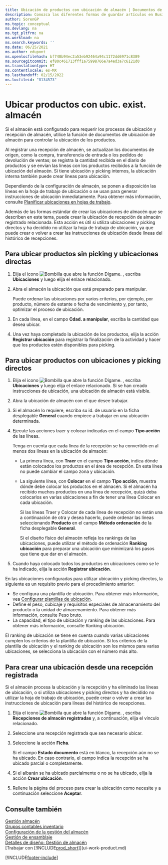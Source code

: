 ```yaml
---
title: Ubicación de productos con ubicación de almacén | Documentos de Microsoft
description: Conozca las diferentes formas de guardar artículos en Business Central con las siguientes tareas de Ubic. exist. almacén.
author: SorenGP
ms.topic: conceptual
ms.devlang: na
ms.tgt_pltfrm: na
ms.workload: na
ms.search.keywords: ''
ms.date: 06/25/2021
ms.author: edupont
ms.openlocfilehash: bf748b94ec2a53eb92464a94c1172dd6971c8389
ms.sourcegitcommit: ef80c461713fff1a75998766e7a4ed3a7c6121d0
ms.translationtype: HT
ms.contentlocale: es-MX
ms.lasthandoff: 02/15/2022
ms.locfileid: "8134573"
---
```

# <a name="put-items-away-with-warehouse-put-aways"></a>Ubicar productos con ubic. exist. almacén
Si el almacén está configurado para requerir los procesos de ubicación y recepción de almacén, utilice la función de documentos de ubicación de almacén para controlar la ubicación de los productos.  

Al registrar una recepción de almacén, se actualizan los documentos de origen, como la compra, transferencia de entrada o los pedidos de devolución de ventas; se registra la cantidad recibida en el diario de productos y se envían las líneas con los productos recibidos a la función de ubicación del almacén. Si tiene ubicación y picking internos, la ubicación interna también puede crear líneas para ubicación.  

Dependiendo de la configuración de almacén, se ponen a disposición las líneas en la hoja de trabajo de ubicación o se usan para generar instrucciones de ubicación inmediatamente. Para obtener más información, consulte [Planificar ubicaciones en hojas de trabajo](warehouse-how-to-plan-put-aways-in-worksheets.md).  

Además de las formas estándar de crear las ubicaciones de almacén que se describen en este tema, puede crear la ubicación de recepción de almacén registrado relacionada. Esta acción es útil si utiliza ubicaciones y picking directos y ha decidido no utilizar la hoja de trabajo de ubicación, ya que puede crear o volver a crear las instrucciones de ubicación desde líneas del histórico de recepciones.  

## <a name="to-put-items-away-without-directed-put-away-and-pick"></a>Para ubicar productos sin picking y ubicaciones directas  
1.  Elija el icono ![Bombilla que abre la función Dígame.](media/ui-search/search_small.png "Dígame qué desea hacer") , escriba **Ubicaciones** y luego elija el enlace relacionado.  
2.  Abra el almacén la ubicación que está preparado para manipular.  

    Puede ordenar las ubicaciones por varios criterios, por ejemplo, por producto, número de estante o fecha de vencimiento y, por tanto, optimizar el proceso de ubicación.  
3.  En cada línea, en el campo **Cdad. a manipular**, escriba la cantidad que desea ubicar.  
4.  Una vez haya completado la ubicación de los productos, elija la acción **Registrar ubicación** para registrar la finalización de la actividad y hacer que los productos estén disponibles para picking.  

## <a name="to-put-items-away-with-directed-put-away-and-pick"></a>Para ubicar productos con ubicaciones y picking directos  
1.  Elija el icono ![Bombilla que abre la función Dígame.](media/ui-search/search_small.png "Dígame qué desea hacer") , escriba **Ubicaciones** y luego elija el enlace relacionado.
    Si se han creado instrucciones de ubicación, una ubicación de almacén está visible.  
2.  Abra la ubicación de almacén con el que desee trabajar.  
3.  Si el almacén lo requiere, escriba su id. de usuario en la ficha desplegable **General** cuando empiece a trabajar en una ubicación determinada.  
4.  Ejecute las acciones traer y colocar indicadas en el campo **Tipo acción** de las líneas.  

    Tenga en cuenta que cada línea de la recepción se ha convertido en al menos dos líneas en la ubicación de almacén:  

    -   La primera línea, con **Traer** en el campo **Tipo acción**, indica dónde están colocados los productos en el área de recepción. En esta línea no puede cambiar el campo zona y ubicación.  
    -   La siguiente línea, con **Colocar** en el campo **Tipo acción**, muestra dónde debe colocar los productos en el almacén. Si el almacén ha recibido muchos productos en una línea de recepción, quizá deba colocarlos en varias ubicaciones a fin de tener una línea Colocar en cada ubicación.  

        Si las líneas Traer y Colocar de cada línea de recepción no están una a continuación de otra y desea hacerlo, puede ordenar las líneas seleccionando **Producto** en el campo **Método ordenación** de la ficha desplegable **General**.  

        Si el diseño físico del almacén refleja los rankings de las ubicaciones, puede utilizar el método de ordenación **Ranking ubicación** para preparar una ubicación que minimizará los pasos que tiene que dar en el almacén.  

5.  Cuando haya colocado todos los productos en ubicaciones como se le ha indicado, elija la acción **Registrar ubicación**.  

En las ubicaciones configuradas para utilizar ubicación y picking directos, la siguiente es un requisito previo para el procedimiento anterior:  

- Se configura una plantilla de ubicación. Para obtener más información, vea [Configurar plantillas de ubicación](warehouse-how-to-set-up-put-away-templates.md).  
- Define el peso, cubicaje y requisitos especiales de almacenamiento del producto o la unidad de almacenamiento. Para obtener más información, consulte Peso bruto.  
- La capacidad, el tipo de ubicación y ranking de las ubicaciones. Para obtener más información, consulte Ranking ubicación.  

El ranking de ubicación se tiene en cuenta cuando varias ubicaciones cumplen los criterios de la plantilla de ubicación. Si los criterios de la plantilla de ubicación y el ranking de ubicación son los mismos para varias ubicaciones, se selecciona la ubicación con el número más alto.

## <a name="to-create-a-put-away-from-a-posted-receipt"></a>Para crear una ubicación desde una recepción registrada  
 Si el almacén procesa la ubicación y la recepción y ha eliminado las líneas de ubicación, o si utiliza ubicaciones y picking directos y ha decidido no utilizar la hoja de trabajo de ubicación, puede crear o volver a crear las instrucciones de ubicación para líneas del histórico de recepciones.

1.  Elija el icono ![Bombilla que abre la función Dígame.](media/ui-search/search_small.png "Dígame qué desea hacer") , escriba **Recepciones de almacén registradas** y, a continuación, elija el vínculo relacionado.  
2.  Seleccione una recepción registrada que sea necesario ubicar.  
3.  Seleccione la acción **Ficha**.  

    Si el campo **Estado documento** está en blanco, la recepción aún no se ha ubicado. En caso contrario, el campo indica la recepción se ha ubicado parcial o completamente.  

4.  Si el albarán se ha ubicado parcialmente o no se ha ubicado, elija la acción **Crear ubicación**.  
5.  Rellene la página del proceso para crear la ubicación como necesite y a continuación seleccione **Aceptar**.   

## <a name="see-also"></a>Consulte también  
[Gestión almacén](warehouse-manage-warehouse.md)  
[Grupos contables inventario](inventory-manage-inventory.md)  
[Configuración de la gestión del almacén](warehouse-setup-warehouse.md)     
[Gestión de ensamblaje](assembly-assemble-items.md)    
[Detalles de diseño: Gestión de almacén](design-details-warehouse-management.md)  
[Trabajar con [!INCLUDE[prod_short](includes/prod_short.md)]](ui-work-product.md)


[!INCLUDE[footer-include](includes/footer-banner.md)]